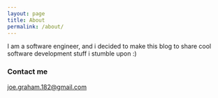 ```yaml
---
layout: page
title: About
permalink: /about/
---
```


I am a software engineer, and i decided to make this blog to share cool software development stuff i stumble upon :)

### Contact me

[joe.graham.182@gmail.com](mailto:joe.graham.182@gmail.com)
